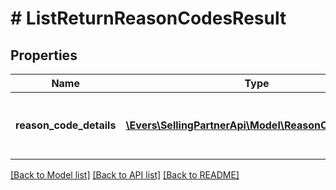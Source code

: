 # # ListReturnReasonCodesResult

## Properties

Name | Type | Description | Notes
------------ | ------------- | ------------- | -------------
**reason_code_details** | [**\Evers\SellingPartnerApi\Model\ReasonCodeDetails[]**](ReasonCodeDetails.md) | An array of return reason code details. | [optional]

[[Back to Model list]](../../README.md#models) [[Back to API list]](../../README.md#endpoints) [[Back to README]](../../README.md)
